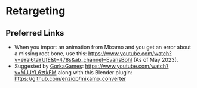 # Retargeting

## Preferred Links

* When you import an animation from Mixamo and you get an error about a missing root bone, use this: https://www.youtube.com/watch?v=eYal6taYUfE&t=478s&ab_channel=EvansBohl (As of May 2023).
* Suggested by <a href="https://www.youtube.com/@GorkaGames">GorkaGames</a>: https://www.youtube.com/watch?v=MJJYL6ztkFM along with this Blender plugin: https://github.com/enziop/mixamo_converter




